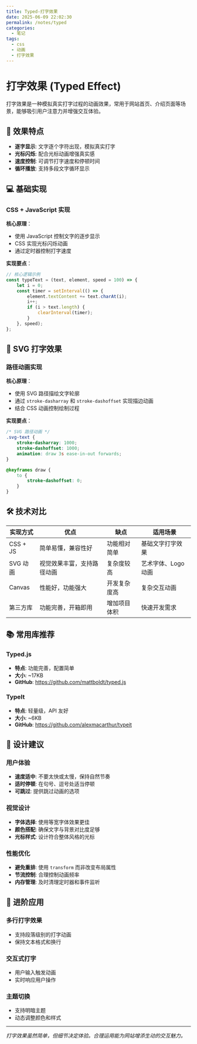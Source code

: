 ```yaml
---
title: Typed-打字效果
date: 2025-06-09 22:02:30
permalink: /notes/typed
categories:
  - 笔记
tags:
  - css
  - 动画
  - 打字效果
---
```


# 打字效果 (Typed Effect)

打字效果是一种模拟真实打字过程的动画效果，常用于网站首页、介绍页面等场景，能够吸引用户注意力并增强交互体验。

## 🎯 效果特点

- **逐字显示**: 文字逐个字符出现，模拟真实打字
- **光标闪烁**: 配合光标动画增强真实感
- **速度控制**: 可调节打字速度和停顿时间
- **循环播放**: 支持多段文字循环显示

## 💻 基础实现

### CSS + JavaScript 实现

<demo react="react/Animate/Typed/index.tsx" 
:reactFiles="['react/Animate/Typed/index.tsx','react/Animate/Typed/index.scss']" 
/>

**核心原理**：

- 使用 JavaScript 控制文字的逐步显示
- CSS 实现光标闪烁动画
- 通过定时器控制打字速度

**实现要点**：

```javascript
// 核心逻辑示例
const typeText = (text, element, speed = 100) => {
	let i = 0;
	const timer = setInterval(() => {
		element.textContent += text.charAt(i);
		i++;
		if (i > text.length) {
			clearInterval(timer);
		}
	}, speed);
};
```

## 🎨 SVG 打字效果

### 路径动画实现

<demo react="react/Animate/Typed/svg.tsx" 
:reactFiles="['react/Animate/Typed/svg.tsx','react/Animate/Typed/svg.scss']" 
/>

**核心原理**：

- 使用 SVG 路径描绘文字轮廓
- 通过 `stroke-dasharray` 和 `stroke-dashoffset` 实现描边动画
- 结合 CSS 动画控制绘制过程

**实现要点**：

```css
/* SVG 路径动画 */
.svg-text {
	stroke-dasharray: 1000;
	stroke-dashoffset: 1000;
	animation: draw 3s ease-in-out forwards;
}

@keyframes draw {
	to {
		stroke-dashoffset: 0;
	}
}
```

## 🛠️ 技术对比

| 实现方式 | 优点                       | 缺点         | 适用场景            |
| -------- | -------------------------- | ------------ | ------------------- |
| CSS + JS | 简单易懂，兼容性好         | 功能相对简单 | 基础文字打字效果    |
| SVG 动画 | 视觉效果丰富，支持路径动画 | 复杂度较高   | 艺术字体、Logo 动画 |
| Canvas   | 性能好，功能强大           | 开发复杂度高 | 复杂交互动画        |
| 第三方库 | 功能完善，开箱即用         | 增加项目体积 | 快速开发需求        |

## 📚 常用库推荐

### Typed.js

- **特点**: 功能完善，配置简单
- **大小**: ~17KB
- **GitHub**: https://github.com/mattboldt/typed.js

### TypeIt

- **特点**: 轻量级，API 友好
- **大小**: ~6KB
- **GitHub**: https://github.com/alexmacarthur/typeit

## 🎨 设计建议

### 用户体验

- **速度适中**: 不要太快或太慢，保持自然节奏
- **适时停顿**: 在句号、逗号处适当停顿
- **可跳过**: 提供跳过动画的选项

### 视觉设计

- **字体选择**: 使用等宽字体效果更佳
- **颜色搭配**: 确保文字与背景对比度足够
- **光标样式**: 设计符合整体风格的光标

### 性能优化

- **避免重排**: 使用 `transform` 而非改变布局属性
- **节流控制**: 合理控制动画频率
- **内存管理**: 及时清理定时器和事件监听

## 🚀 进阶应用

### 多行打字效果

- 支持段落级别的打字动画
- 保持文本格式和换行

### 交互式打字

- 用户输入触发动画
- 实时响应用户操作

### 主题切换

- 支持明暗主题
- 动态调整颜色和样式

---

_打字效果虽然简单，但细节决定体验。合理运用能为网站增添生动的交互魅力。_
